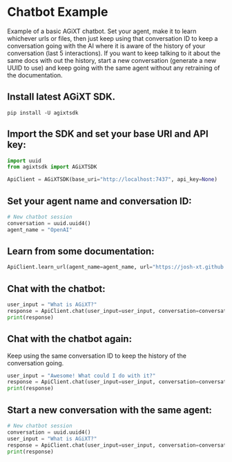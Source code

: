 # Chatbot Example
Example of a basic AGiXT chatbot.  Set your agent, make it to learn whichever urls or files, then just keep using that conversation ID to keep a conversation going with the AI where it is aware of the history of your conversation (last 5 interactions).  If you want to keep talking to it about the same docs with out the history, start a new conversation (generate a new UUID to use) and keep going with the same agent without any retraining of the documentation.

## Install latest AGiXT SDK.
```
pip install -U agixtsdk
```

## Import the SDK and set your base URI and API key:
```python
import uuid
from agixtsdk import AGiXTSDK

ApiClient = AGiXTSDK(base_uri="http://localhost:7437", api_key=None)
```

## Set your agent name and conversation ID:
```python
# New chatbot session
conversation = uuid.uuid4()
agent_name = "OpenAI"
```

## Learn from some documentation:
```python
ApiClient.learn_url(agent_name=agent_name, url="https://josh-xt.github.io/AGiXT/")
```

## Chat with the chatbot:
```python
user_input = "What is AGiXT?"
response = ApiClient.chat(user_input=user_input, conversation=conversation, agent_name=agent_name)
print(response)
```

## Chat with the chatbot again:
Keep using the same conversation ID to keep the history of the conversation going.

```python
user_input = "Awesome! What could I do with it?"
response = ApiClient.chat(user_input=user_input, conversation=conversation, agent_name=agent_name)
print(response)
```

## Start a new conversation with the same agent:
```python
# New chatbot session
conversation = uuid.uuid4()
user_input = "What is AGiXT?"
response = ApiClient.chat(user_input=user_input, conversation=conversation, agent_name=agent_name)
print(response)
```
